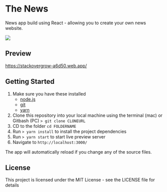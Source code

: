 # The News
News app build using React - allowing you to create your own news website.

<img src="https://rifatcholakov.com/wp-content/uploads/2020/08/Screenshot-53.png" />

## Preview

https://stackovergrow-a6d50.web.app/

## Getting Started
1. Make sure you have these installed
	- [node.js](http://nodejs.org/)
	- [git](http://git-scm.com/)
    - [yarn](https://yarnpkg.com/)
2. Clone this repository into your local machine using the terminal (mac) or Gitbash (PC) `> git clone CLONEURL`
3. CD to the folder `cd FOLDERNAME`
4. Run `> yarn install` to install the project dependencies
5. Run `> yarn start` to start live preview server
6. Navigate to `http://localhost:3000/`

The app will automatically reload if you change any of the source files.

## License
This project is licensed under the MIT License - see the LICENSE file for details
